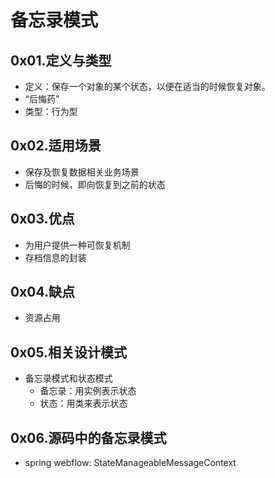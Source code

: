 # 备忘录模式

## 0x01.定义与类型

- 定义：保存一个对象的某个状态，以便在适当的时候恢复对象。
- “后悔药”
- 类型：行为型

## 0x02.适用场景

- 保存及恢复数据相关业务场景
- 后悔的时候，即向恢复到之前的状态

## 0x03.优点

- 为用户提供一种可恢复机制
- 存档信息的封装

## 0x04.缺点

- 资源占用

## 0x05.相关设计模式

- 备忘录模式和状态模式
    - 备忘录：用实例表示状态
    - 状态：用类来表示状态

## 0x06.源码中的备忘录模式

- spring webflow: StateManageableMessageContext
